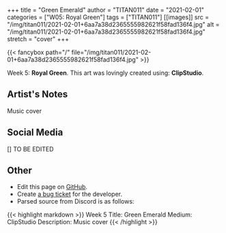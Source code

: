 +++
title =       "Green Emerald"
author =      "TITAN011"
date =        "2021-02-01"
categories =  ["W05: Royal Green"]
tags =        ["TITAN011"]
[[images]]
                      src = "/img/titan011/2021-02-01+6aa7a38d2365555982621f58fad136f4.jpg"
                      alt = "/img/titan011/2021-02-01+6aa7a38d2365555982621f58fad136f4.jpg"
                      stretch = "cover"
+++


{{< fancybox path="/" file="/img/titan011/2021-02-01+6aa7a38d2365555982621f58fad136f4.jpg" >}}


Week 5: **Royal Green**. This art was lovingly created using: **ClipStudio**.

## Artist's Notes

Music cover

## Social Media

[] TO BE EDITED

## Other

- Edit this page on [GitHub](https://github.com/teaminkling/web-refresh/edit/main/blog/content/blog/titan011-week-5-6fad.md).
- Create [a bug ticket](https://github.com/teaminkling/web-refresh/issues/new?assignees=&labels=bug&template=problem-report.md&title=) for the developer.
- Parsed source from Discord is as follows:

{{< highlight markdown >}}
Week 5
Title: Green Emerald 
Medium: ClipStudio
Description: Music cover
{{< /highlight >}}